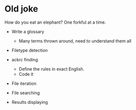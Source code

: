 # Old joke

How do you eat an elephant?  One forkful at a time.

* Write a glossary
    * Many terms thrown around, need to understand them all

* Filetype detection
* ackrc finding
    * Define the rules in exact English.
    * Code it
* File iteration
* File searching
* Results displaying
